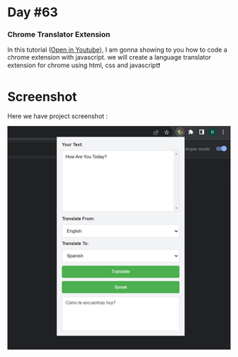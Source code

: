 # Day #63

### Chrome Translator Extension
In this tutorial ([Open in Youtube](https://youtu.be/KHkNc67c5Mc)),  I am gonna showing to you how to code a chrome extension with javascript. we will create a language translator extension for chrome using html, css and javascript❗️

# Screenshot
Here we have project screenshot :

![screenshot](screenshot.jpg)